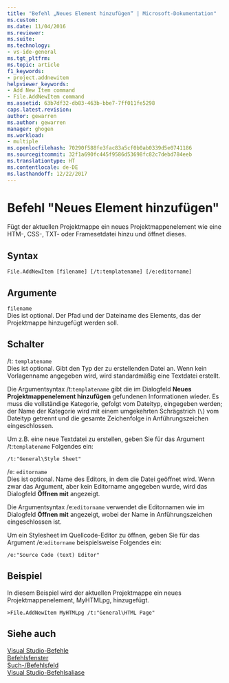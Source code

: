 ```yaml
---
title: "Befehl „Neues Element hinzufügen“ | Microsoft-Dokumentation"
ms.custom: 
ms.date: 11/04/2016
ms.reviewer: 
ms.suite: 
ms.technology:
- vs-ide-general
ms.tgt_pltfrm: 
ms.topic: article
f1_keywords:
- project.addnewitem
helpviewer_keywords:
- Add New Item command
- File.AddNewItem command
ms.assetid: 63b7df32-db83-463b-bbe7-7ff011fe5298
caps.latest.revision: 
author: gewarren
ms.author: gewarren
manager: ghogen
ms.workload:
- multiple
ms.openlocfilehash: 70290f588fe3fac83a5cf0b0ab0339d5e0741186
ms.sourcegitcommit: 32f1a690fc445f9586d53698fc82c7debd784eeb
ms.translationtype: HT
ms.contentlocale: de-DE
ms.lasthandoff: 12/22/2017
---
```

# <a name="add-new-item-command"></a>Befehl "Neues Element hinzufügen"
Fügt der aktuellen Projektmappe ein neues Projektmappenelement wie eine HTM-, CSS-, TXT- oder Framesetdatei hinzu und öffnet dieses.  
  
## <a name="syntax"></a>Syntax  
  
```  
File.AddNewItem [filename] [/t:templatename] [/e:editorname]  
```  
  
## <a name="arguments"></a>Argumente  
 `filename`  
 Dies ist optional. Der Pfad und der Dateiname des Elements, das der Projektmappe hinzugefügt werden soll.  
  
## <a name="switches"></a>Schalter  
 /t: `templatename`  
 Dies ist optional. Gibt den Typ der zu erstellenden Datei an. Wenn kein Vorlagenname angegeben wird, wird standardmäßig eine Textdatei erstellt.  
  
 Die Argumentsyntax /t:`templatename` gibt die im Dialogfeld **Neues Projektmappenelement hinzufügen** gefundenen Informationen wieder. Es muss die vollständige Kategorie, gefolgt vom Dateityp, eingegeben werden; der Name der Kategorie wird mit einem umgekehrten Schrägstrich (`\`) vom Dateityp getrennt und die gesamte Zeichenfolge in Anführungszeichen eingeschlossen.  
  
 Um z.B. eine neue Textdatei zu erstellen, geben Sie für das Argument /t:`templatename` Folgendes ein:  
  
```  
/t:"General\Style Sheet"  
```  
  
 /e: `editorname`  
 Dies ist optional. Name des Editors, in dem die Datei geöffnet wird. Wenn zwar das Argument, aber kein Editorname angegeben wurde, wird das Dialogfeld **Öffnen mit** angezeigt.  
  
 Die Argumentsyntax /e:`editorname` verwendet die Editornamen wie im Dialogfeld **Öffnen mit** angezeigt, wobei der Name in Anführungszeichen eingeschlossen ist.  
  
 Um ein Stylesheet im Quellcode-Editor zu öffnen, geben Sie für das Argument /e:`editorname` beispielsweise Folgendes ein:  
  
```  
/e:"Source Code (text) Editor"  
```  
  
## <a name="example"></a>Beispiel  
 In diesem Beispiel wird der aktuellen Projektmappe ein neues Projektmappenelement, MyHTMLpg, hinzugefügt.  
  
```  
>File.AddNewItem MyHTMLpg /t:"General\HTML Page"  
```  
  
## <a name="see-also"></a>Siehe auch  
 [Visual Studio-Befehle](../../ide/reference/visual-studio-commands.md)   
 [Befehlsfenster](../../ide/reference/command-window.md)   
 [Such-/Befehlsfeld](../../ide/find-command-box.md)   
 [Visual Studio-Befehlsaliase](../../ide/reference/visual-studio-command-aliases.md)